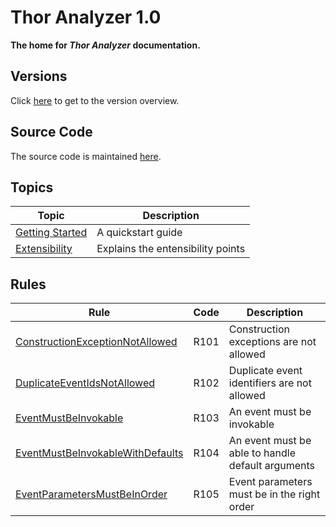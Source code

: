 # Thor Analyzer 1.0

**The home for *Thor Analyzer* documentation.**

## Versions

Click [here](https://github.com/ChilliCream/thor-analyzer-docs) to get to the version overview.

## Source Code

The source code is maintained [here](https://github.com/ChilliCream/thor-analyzer).

## Topics

| Topic | Description |
| ----- | ----------- |
| [Getting Started](docs/GettingStarted.md) | A quickstart guide |
| [Extensibility](docs/Extensibility.md) | Explains the entensibility points |

## Rules

| Rule | Code | Description |
| ---- | ---- | ----------- |
| [ConstructionExceptionNotAllowed](docs/Rules/ConstructionExceptionNotAllowed.md) | R101 | Construction exceptions are not allowed |
| [DuplicateEventIdsNotAllowed](docs/Rules/DuplicateEventIdsNotAllowed.md) | R102 | Duplicate event identifiers are not allowed |
| [EventMustBeInvokable](docs/Rules/EventMustBeInvokable.md) | R103 | An event must be invokable |
| [EventMustBeInvokableWithDefaults](docs/Rules/EventMustBeInvokableWithDefaults.md) | R104 | An event must be able to handle default arguments |
| [EventParametersMustBeInOrder](docs/Rules/EventParametersMustBeInOrder.md) | R105 | Event parameters must be in the right order |
